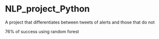 # NLP_project_Python
A project that differentiates between tweets of alerts and those that do not <br>

76% of success using random forest  
